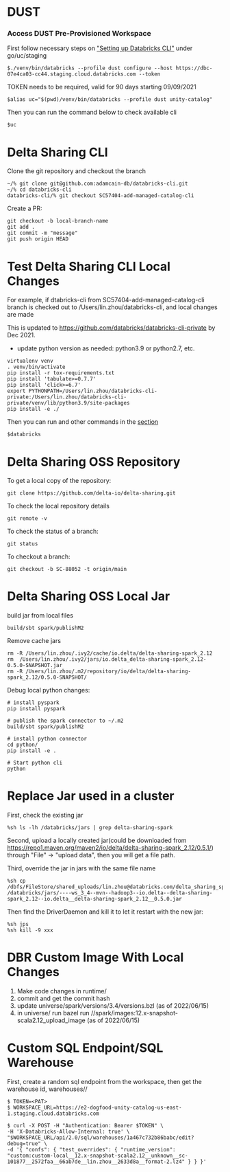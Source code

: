 # DUST
### Access DUST Pre-Provisioned Workspace
First follow necessary steps on ["Setting up Databricks CLI"](https://databricks.atlassian.net/wiki/spaces/UN/pages/2285109449/Testing+Unity+Catalog+in+Staging+go+uc+staging#[inlineExtension]Setting-up-Databricks-CLI) under go/uc/staging
```
$./venv/bin/databricks --profile dust configure --host https://dbc-07e4ca03-cc44.staging.cloud.databricks.com --token
```
TOKEN needs to be required, valid for 90 days starting 09/09/2021

```
$alias uc="$(pwd)/venv/bin/databricks --profile dust unity-catalog"
```

Then you can run the command below to check available cli
```
$uc 
```

# Delta Sharing CLI
Clone the git repository and checkout the branch
```
~/% git clone git@github.com:adamcain-db/databricks-cli.git
~/% cd databricks-cli
databricks-cli/% git checkout SC57404-add-managed-catalog-cli 
```
Create a PR:
```
git checkout -b local-branch-name
git add .
git commit -m "message"
git push origin HEAD
```

# Test Delta Sharing CLI Local Changes
For example, if dtabricks-cli from SC57404-add-managed-catalog-cli branch is checked out to /Users/lin.zhou/databricks-cli, and local changes are made

This is updated to https://github.com/databricks/databricks-cli-private by Dec 2021. 

- update python version as needed: python3.9 or python2.7, etc.
```
virtualenv venv
. venv/bin/activate
pip install -r tox-requirements.txt
pip install 'tabulate>=0.7.7'
pip install 'click>=6.7'
export PYTHONPATH=/Users/lin.zhou/databricks-cli-private:/Users/lin.zhou/databricks-cli-private/venv/lib/python3.9/site-packages 
pip install -e ./
```

Then you can run and other commands in the [section](https://databricks.atlassian.net/wiki/spaces/UN/pages/2285109449/Testing+Unity+Catalog+in+Staging+go+uc+staging#[inlineExtension]Setting-up-Databricks-CLI)
```
$databricks
```

# Delta Sharing OSS Repository
To get a local copy of the repository:
```
git clone https://github.com/delta-io/delta-sharing.git
```

To check the local repository details
```
git remote -v
```

To check the status of a branch:
```
git status
```

To checkout a branch:
```
git checkout -b SC-88052 -t origin/main
```

# Delta Sharing OSS Local Jar
build jar from local files
```
build/sbt spark/publishM2
```
Remove cache jars
```
rm -R /Users/lin.zhou/.ivy2/cache/io.delta/delta-sharing-spark_2.12 
rm  /Users/lin.zhou/.ivy2/jars/io.delta_delta-sharing-spark_2.12-0.5.0-SNAPSHOT.jar
rm -R /Users/lin.zhou/.m2/repository/io/delta/delta-sharing-spark_2.12/0.5.0-SNAPSHOT/
```

Debug local python changes:
```
# install pyspark
pip install pyspark
​
# publish the spark connector to ~/.m2
build/sbt spark/publishM2
​
# install python connector
cd python/
pip install -e .
​
# Start python cli
python
```

# Replace Jar used in a cluster
First, check the existing jar
```
%sh ls -lh /databricks/jars | grep delta-sharing-spark
```

Second, upload a locally created jar(could be downloaded from https://repo1.maven.org/maven2/io/delta/delta-sharing-spark_2.12/0.5.1/) through "File" -> "upload data", then you will get a file path.

Third, override the jar in jars with the same file name
```
%sh cp /dbfs/FileStore/shared_uploads/lin.zhou@databricks.com/delta_sharing_spark_2_12_0_5_1.jar /databricks/jars/----ws_3_4--mvn--hadoop3--io.delta--delta-sharing-spark_2.12--io.delta__delta-sharing-spark_2.12__0.5.0.jar
```

Then find the DriverDaemon and kill it to let it restart with the new jar:
```
%sh jps
%sh kill -9 xxx
```

# DBR Custom Image With Local Changes
1. Make code changes in runtime/
2. commit and get the commit hash
3. update universe/spark/versions/3.4/versions.bzl (as of 2022/06/15)
4. in universe/ run  bazel run //spark/images:12.x-snapshot-scala2.12_upload_image (as of 2022/06/15)

# Custom SQL Endpoint/SQL Warehouse
First, create a random sql endpoint from the workspace, then get the warehouse id, warehouses/<warehouse id>/
```
$ TOKEN=<PAT>
$ WORKSPACE_URL=https://e2-dogfood-unity-catalog-us-east-1.staging.cloud.databricks.com

$ curl -X POST -H "Authentication: Bearer $TOKEN" \
-H 'X-Databricks-Allow-Internal: true' \
"$WORKSPACE_URL/api/2.0/sql/warehouses/1a467c732b86babc/edit?debug=true" \
-d '{ "confs": { "test_overrides": { "runtime_version": "custom:custom-local__12.x-snapshot-scala2.12__unknown__sc-101877__2572faa__66ab7de__lin.zhou__2633d8a__format-2.lz4" } } }'
```

